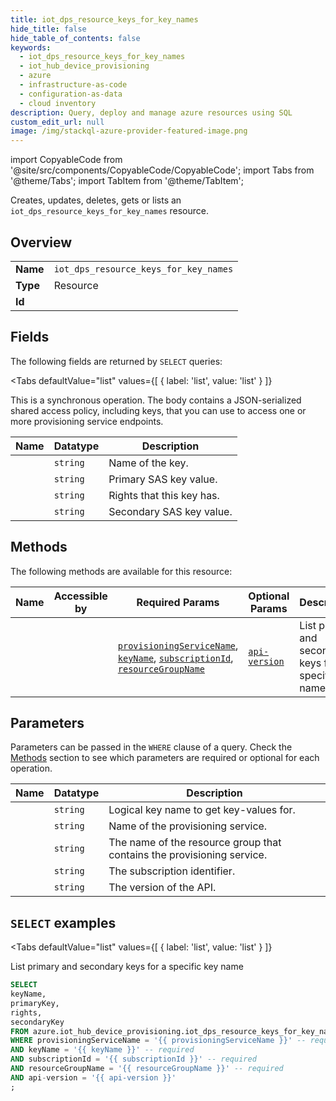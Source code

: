 ```yaml
--- 
title: iot_dps_resource_keys_for_key_names
hide_title: false
hide_table_of_contents: false
keywords:
  - iot_dps_resource_keys_for_key_names
  - iot_hub_device_provisioning
  - azure
  - infrastructure-as-code
  - configuration-as-data
  - cloud inventory
description: Query, deploy and manage azure resources using SQL
custom_edit_url: null
image: /img/stackql-azure-provider-featured-image.png
---
```


import CopyableCode from '@site/src/components/CopyableCode/CopyableCode';
import Tabs from '@theme/Tabs';
import TabItem from '@theme/TabItem';

Creates, updates, deletes, gets or lists an <code>iot_dps_resource_keys_for_key_names</code> resource.

## Overview
<table><tbody>
<tr><td><b>Name</b></td><td><code>iot_dps_resource_keys_for_key_names</code></td></tr>
<tr><td><b>Type</b></td><td>Resource</td></tr>
<tr><td><b>Id</b></td><td><CopyableCode code="azure.iot_hub_device_provisioning.iot_dps_resource_keys_for_key_names" /></td></tr>
</tbody></table>

## Fields

The following fields are returned by `SELECT` queries:

<Tabs
    defaultValue="list"
    values={[
        { label: 'list', value: 'list' }
    ]}
>
<TabItem value="list">

This is a synchronous operation. The body contains a JSON-serialized shared access policy, including keys, that you can use to access one or more provisioning service endpoints.

<table>
<thead>
    <tr>
    <th>Name</th>
    <th>Datatype</th>
    <th>Description</th>
    </tr>
</thead>
<tbody>
<tr>
    <td><CopyableCode code="keyName" /></td>
    <td><code>string</code></td>
    <td>Name of the key.</td>
</tr>
<tr>
    <td><CopyableCode code="primaryKey" /></td>
    <td><code>string</code></td>
    <td>Primary SAS key value.</td>
</tr>
<tr>
    <td><CopyableCode code="rights" /></td>
    <td><code>string</code></td>
    <td>Rights that this key has.</td>
</tr>
<tr>
    <td><CopyableCode code="secondaryKey" /></td>
    <td><code>string</code></td>
    <td>Secondary SAS key value.</td>
</tr>
</tbody>
</table>
</TabItem>
</Tabs>

## Methods

The following methods are available for this resource:

<table>
<thead>
    <tr>
    <th>Name</th>
    <th>Accessible by</th>
    <th>Required Params</th>
    <th>Optional Params</th>
    <th>Description</th>
    </tr>
</thead>
<tbody>
<tr>
    <td><a href="#list"><CopyableCode code="list" /></a></td>
    <td><CopyableCode code="select" /></td>
    <td><a href="#parameter-provisioningServiceName"><code>provisioningServiceName</code></a>, <a href="#parameter-keyName"><code>keyName</code></a>, <a href="#parameter-subscriptionId"><code>subscriptionId</code></a>, <a href="#parameter-resourceGroupName"><code>resourceGroupName</code></a></td>
    <td><a href="#parameter-api-version"><code>api-version</code></a></td>
    <td>List primary and secondary keys for a specific key name</td>
</tr>
</tbody>
</table>

## Parameters

Parameters can be passed in the `WHERE` clause of a query. Check the [Methods](#methods) section to see which parameters are required or optional for each operation.

<table>
<thead>
    <tr>
    <th>Name</th>
    <th>Datatype</th>
    <th>Description</th>
    </tr>
</thead>
<tbody>
<tr id="parameter-keyName">
    <td><CopyableCode code="keyName" /></td>
    <td><code>string</code></td>
    <td>Logical key name to get key-values for.</td>
</tr>
<tr id="parameter-provisioningServiceName">
    <td><CopyableCode code="provisioningServiceName" /></td>
    <td><code>string</code></td>
    <td>Name of the provisioning service.</td>
</tr>
<tr id="parameter-resourceGroupName">
    <td><CopyableCode code="resourceGroupName" /></td>
    <td><code>string</code></td>
    <td>The name of the resource group that contains the provisioning service.</td>
</tr>
<tr id="parameter-subscriptionId">
    <td><CopyableCode code="subscriptionId" /></td>
    <td><code>string</code></td>
    <td>The subscription identifier.</td>
</tr>
<tr id="parameter-api-version">
    <td><CopyableCode code="api-version" /></td>
    <td><code>string</code></td>
    <td>The version of the API.</td>
</tr>
</tbody>
</table>

## `SELECT` examples

<Tabs
    defaultValue="list"
    values={[
        { label: 'list', value: 'list' }
    ]}
>
<TabItem value="list">

List primary and secondary keys for a specific key name

```sql
SELECT
keyName,
primaryKey,
rights,
secondaryKey
FROM azure.iot_hub_device_provisioning.iot_dps_resource_keys_for_key_names
WHERE provisioningServiceName = '{{ provisioningServiceName }}' -- required
AND keyName = '{{ keyName }}' -- required
AND subscriptionId = '{{ subscriptionId }}' -- required
AND resourceGroupName = '{{ resourceGroupName }}' -- required
AND api-version = '{{ api-version }}'
;
```
</TabItem>
</Tabs>
